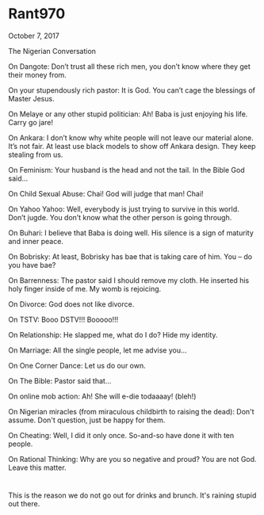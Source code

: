 # Rant970


October 7, 2017

The Nigerian Conversation

On Dangote: Don’t trust all these rich men, you don’t know where they get their money from.

On your stupendously rich pastor: It is God. You can’t cage the blessings of Master Jesus.

On Melaye or any other stupid politician: Ah! Baba is just enjoying his life. Carry go jare!

On Ankara: I don’t know why white people will not leave our material alone. It’s not fair. At least use black models to show off Ankara design. They keep stealing from us.

On Feminism: Your husband is the head and not the tail. In the Bible God said...

On Child Sexual Abuse: Chai! God will judge that man! Chai!

On Yahoo Yahoo: Well, everybody is just trying to survive in this world. Don’t jugde. You don’t know what the other person is going through.

On Buhari: I believe that Baba is doing well. His silence is a sign of maturity and inner peace. 

On Bobrisky: At least, Bobrisky has bae that is taking care of him. You – do you have bae?

On Barrenness: The pastor said I should remove my cloth. He inserted his holy finger inside of me. My womb is rejoicing.

On Divorce: God does not like divorce.

On TSTV: Booo DSTV!!! Booooo!!!

On Relationship: He slapped me, what do I do? Hide my identity.

On Marriage: All the single people, let me advise you…

On One Corner Dance: Let us do our own.

On The Bible: Pastor said that...

On online mob action: Ah! She will e-die todaaaay! (bleh!)

On Nigerian miracles (from miraculous childbirth to raising the dead): Don't assume. Don't question, just be happy for them.

On Cheating: Well, I did it only once. So-and-so have done it with ten people.

On Rational Thinking: Why are you so negative and proud? You are not God. Leave this matter.

#
This is the reason we do not go out for drinks and brunch. It's raining stupid out there.